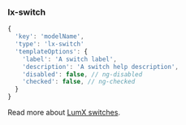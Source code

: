 ### lx-switch
```javascript
{
  'key': 'modelName',
  'type': 'lx-switch'
  'templateOptions': {
    'label': 'A switch label',
    'description': 'A switch help description',
    'disabled': false, // ng-disabled
    'checked': false, // ng-checked
  }
}
```
Read more about [LumX switches](http://ui.lumapps.com/css/switches).
